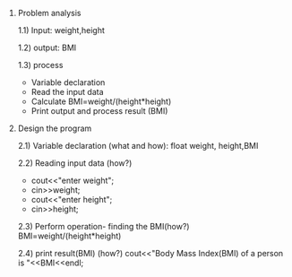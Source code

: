 1) Problem analysis
   
   1.1) Input: weight,height
   
   1.2) output: BMI
   
   1.3) process
   - Variable declaration 
   - Read the input data
   - Calculate BMI=weight/(height*height)
   - Print output and process result (BMI)
2) Design the program
   
   2.1) Variable declaration (what and how): float weight, height,BMI
   
   2.2) Reading input data (how?)
   - cout<<"enter weight";
   - cin>>weight;
   - cout<<"enter height";
   - cin>>height;
     
   2.3) Perform operation- finding the BMI(how?)
    BMI=weight/(height*height)

   2.4) print result(BMI) (how?)
    cout<<"Body Mass Index(BMI) of a person is "<<BMI<<endl;
                
